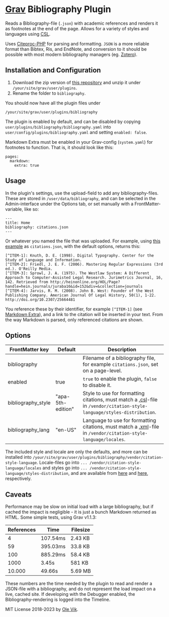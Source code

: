 # [Grav](http://getgrav.org/) Bibliography Plugin

Reads a Bibliography-file (`.json`) with academic references and renders it as footnotes at the end of the page. Allows for a variety of styles and languages using [CSL](http://citationstyles.org/).

Uses [Citeproc-PHP](https://github.com/seboettg/citeproc-php) for parsing and formatting. `JSON` is a more reliable format than Bibtex, Ris, and EndNote, and conversion to it should be possible with most modern bibliography managers (eg. [Zotero](https://www.zotero.org/)).

## Installation and Configuration

1. Download the zip version of [this repository](https://github.com/OleVik/grav-plugin-bibliography/archive/master.zip) and unzip it under `/your/site/grav/user/plugins`.
2. Rename the folder to `bibliography`.

You should now have all the plugin files under

    /your/site/grav/user/plugins/bibliography

The plugin is enabled by default, and can be disabled by copying `user/plugins/bibliography/bibliography.yaml` into `user/config/plugins/bibliography.yaml` and setting `enabled: false`.

Markdown Extra must be enabled in your Grav-config (`system.yaml`) for footnotes to function. That is, it should look like this:

```
pages:
  markdown:
    extra: true
```

## Usage

In the plugin's settings, use the upload-field to add any bibliography-files. These are stored in `/user/data/bibliography`, and can be selected in the Admin-interface under the Options tab, or set manually with a FrontMatter-variable, like so:

```
---
title: Home
bibliography: citations.json
---
```

Or whatever you named the file that was uploaded. For example, using [this example](https://github.com/seboettg/citeproc-php#get-the-metadata-of-your-publications) as `citations.json`, with the default options, returns this:

```
[^ITEM-1]: Knuth, D. E. (1998). Digital Typography. Center for the Study of Language and Information.
[^ITEM-2]: Friedl, J. E. F. (2006). Mastering Regular Expressions (3rd ed.). O'Reilly Media.
[^ITEM-3]: Sprowl, J. A. (1975). The Westlaw System: A Different Approach to Computer-Assisted Legal Research. Jurimetrics Journal, 16, 142. Retrieved from http://heinonline.org/HOL/Page?handle=hein.journals/juraba16&id=152&div=&collection=journals
[^ITEM-4]: Jarvis, R. M. (2008). John B. West: Founder of the West Publishing Company. American Journal Of Legal History, 50(1), 1-22. http://doi.org/10.2307/25664481
```

You reference these by their identifier, for example `[^ITEM-1]` (see [Markdown Extra](http://parsedown.org/extra/)), and a link to the citation will be inserted in your text. From the way Markdown is parsed, only referenced citations are shown.

## Options

| FrontMatter key    | Default           | Description                                                                                                                                                           |
| ------------------ | ----------------- | --------------------------------------------------------------------------------------------------------------------------------------------------------------------- |
| bibliography       |                   | Filename of a bibliography file, for example `citations.json`, set on a page-level.                                                                                   |
| enabled            | true              | `true` to enable the plugin, `false` to disable it.                                                                                                                   |
| bibliography_style | "apa-5th-edition" | Style to use for formatting citations, must match a [.csl](http://citationstyles.org/styles/)-file in `/vendor/citation-style-language/styles-distribution`.          |
| bibliography_lang  | "en-US"           | Language to use for formatting citations, must match a [.xml](https://packagist.org/packages/academicpuma/locales)-file in `/vendor/citation-style-language/locales`. |

The included style and locale are only the defaults, and more can be installed into `/your/site/grav/user/plugins/bibliography/vendor/citation-style-language`. Locale-files go into `... /vendor/citation-style-language/locales` and styles go into `... /vendor/citation-style-language/styles-distribution`, and are available from [here](https://github.com/citation-style-language/locales) and [here](https://github.com/citation-style-language/styles-distribution), respectively.

## Caveats

Performance may be slow on initial load with a large bibliography, but if cached the impact is negligible - it is just a bunch Markdown returned as HTML. Some simple tests, using Grav v1.1.3:

| References | Time     | Filesize |
| ---------- | -------- | -------- |
| 4          | 107.54ms | 2.43 KB  |
| 59         | 395.03ms | 33.8 KB  |
| 100        | 885.29ms | 58.4 KB  |
| 1000       | 3.45s    | 581 KB   |
| 10.000     | 49.66s   | 5.69 MB  |

These numbers are the time needed by the plugin to read and render a JSON-file with a bibliography, and do not represent the load impact on a live, cached site. If developing with the Debugger enabled, the Bibliography-rendering is logged into the Timeline.

MIT License 2018-2023 by [Ole Vik](https://olevik.me/).
